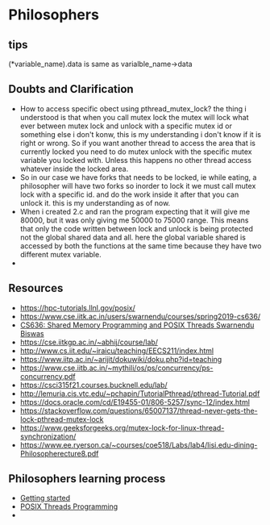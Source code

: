 # Philosophers
## tips
(*variable_name).data is same as varialble_name->data
## Doubts and Clarification
  - How to access specific obect using pthread_mutex_lock? the thing i understood is that when you call mutex lock the mutex will lock  what ever between mutex lock and unlock with a specific mutex id or something else i don't konw, this is my understanding i don't know if it is right or wrong. So if you want another thread to access the area that is currently locked you need to do mutex unlock with the specific mutex variable you locked with. Unless this happens no other thread access whatever inside the locked area.
  - So in our case we have forks that needs to be locked, ie while eating, a philosopher will have two forks so inorder to lock it we must call mutex lock with a specific id. and do the work inside it after that you can unlock it. this is my understanding as of now.
  - When i created 2.c and ran the program expecting that it will give me 80000, but it was only giving me 50000 to 75000 range. This means that only the code written between lock and unlock is being protected not the global shared data and all. here the global variable shared is accessed by both the functions at the same time because they have two different mutex variable.
  - 
## Resources
  - https://hpc-tutorials.llnl.gov/posix/
  - https://www.cse.iitk.ac.in/users/swarnendu/courses/spring2019-cs636/
  - [CS636: Shared Memory Programming and POSIX Threads Swarnendu Biswas](https://github.com/winash1618/Philosophers/blob/main/Shared%20Memory%20Programming.pdf)
  - https://cse.iitkgp.ac.in/~abhij/course/lab/
  - http://www.cs.iit.edu/~iraicu/teaching/EECS211/index.html
  - https://www.iitp.ac.in/~arijit/dokuwiki/doku.php?id=teaching
  - https://www.cse.iitb.ac.in/~mythili/os/ps/concurrency/ps-concurrency.pdf
  - https://csci315f21.courses.bucknell.edu/lab/ 
  - http://lemuria.cis.vtc.edu/~pchapin/TutorialPthread/pthread-Tutorial.pdf
  - https://docs.oracle.com/cd/E19455-01/806-5257/sync-12/index.html
  - https://stackoverflow.com/questions/65007137/thread-never-gets-the-lock-pthread-mutex-lock
  - https://www.geeksforgeeks.org/mutex-lock-for-linux-thread-synchronization/
  - https://www.ee.ryerson.ca/~courses/coe518/Labs/lab4/lisi.edu-dining-Philosopherecture8.pdf
 
## Philosophers learning process
  - [Getting started](docs/intro_to_functions.MD)
  - [POSIX Threads Programming](docs/threads.MD)
  - 
